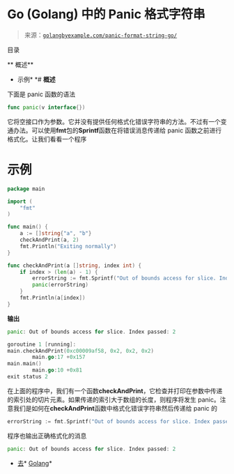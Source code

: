 <!--yml

类别: 未分类

日期: 2024-10-13 06:25:56

-->

# Go (Golang) 中的 Panic 格式字符串

> 来源：[`golangbyexample.com/panic-format-string-go/`](https://golangbyexample.com/panic-format-string-go/)

目录

**   概述**

+   示例*  *# **概述**

下面是 panic 函数的语法

```go
func panic(v interface{})
```

它将空接口作为参数。它并没有提供任何格式化错误字符串的方法。不过有一个变通办法。可以使用**fmt**包的**Sprintf**函数在将错误消息传递给 panic 函数之前进行格式化。让我们看看一个程序

# **示例**

```go
package main

import (
	"fmt"
)

func main() {
	a := []string{"a", "b"}
	checkAndPrint(a, 2)
	fmt.Println("Exiting normally")
}

func checkAndPrint(a []string, index int) {
	if index > (len(a) - 1) {
		errorString := fmt.Sprintf("Out of bounds access for slice. Index passed: %d", index)
		panic(errorString)
	}
	fmt.Println(a[index])
}
```

**输出**

```go
panic: Out of bounds access for slice. Index passed: 2

goroutine 1 [running]:
main.checkAndPrint(0xc00009af58, 0x2, 0x2, 0x2)
        main.go:17 +0x157
main.main()
        main.go:10 +0x81
exit status 2
```

在上面的程序中，我们有一个函数**checkAndPrint**，它检查并打印在参数中传递的索引处的切片元素。如果传递的索引大于数组的长度，则程序将发生 panic。注意我们是如何在**checkAndPrint**函数中格式化错误字符串然后传递给 panic 的

```go
errorString := fmt.Sprintf("Out of bounds access for slice. Index passed: %d", index)
```

程序也输出正确格式化的消息

```go
panic: Out of bounds access for slice. Index passed: 2
```

+   [去](https://golangbyexample.com/tag/go/)*   [Golang](https://golangbyexample.com/tag/golang/)*
